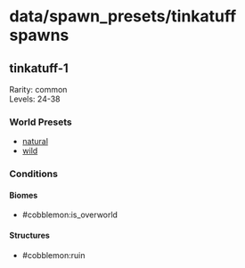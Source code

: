 # data/spawn_presets/tinkatuff spawns  
  
## tinkatuff-1  
Rarity: common  
Levels: 24-38  
  
### World Presets  
* [natural](/data/world_presets/natural.md)  
* [wild](/data/world_presets/wild.md)  
  
### Conditions  
  
#### Biomes  
  * #cobblemon:is_overworld
  
  
#### Structures  
  * #cobblemon:ruin
  
